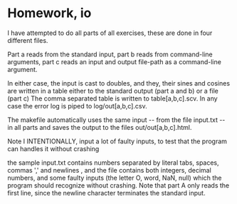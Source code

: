 Homework, io
======
I have attempted to do all parts of all exercises, these are done in four different files.

Part a reads from the standard input, part b reads from command-line arguments, part c reads an input and output file-path as a command-line argument.

In either case, the input is cast to doubles, and they, their sines and cosines are written in a table either to the standard output (part a and b) or a file (part c) The comma separated table is written to table[a,b,c].scv. In any case the error log is piped to log/out[a,b,c].csv.

The makefile automatically uses the same input -- from the file input.txt -- in all parts and saves the output to the files out/out[a,b,c].html.

Note I INTENTIONALLY, input a lot of faulty inputs, to test that the program can handles it without crashing

the sample input.txt contains numbers separated by literal tabs, spaces, commas ',' and newlines , and the file contains both integers, decimal numbers, and some faulty inputs (the letter O, word, NaN, null) which the program should recognize without crashing. Note that part A only reads the first line, since the newline character terminates the standard input.
